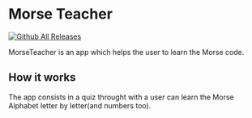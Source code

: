 # Morse Teacher

[![Github All Releases](https://img.shields.io/github/downloads/fbernaudo22/IMGQuizBuilder/total.svg)]()

MorseTeacher is an app which helps the user to learn the Morse code.

## How it works

The app consists in a quiz throught with a user can learn the Morse Alphabet letter by letter(and numbers too).
